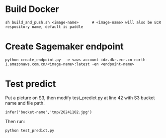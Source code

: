# Build Docker
```
sh build_and_push.sh <image-name>      # <image-name> will also be ECR respository name, default is paddle
```

# Create Sagemaker endpoint
```
python create_endpoint.py  -e <aws-account-id>.dkr.ecr.cn-north-1.amazonaws.com.cn/<image-name>:latest -en <endpoint-name>
```

# Test predict
Put a picture on S3, then modify test_predict.py at line 42 with S3 bucket name and file path.

```
infer('bucket-name','tmp/20241102.jpg')
```
Then run:
```
python test_predict.py
```
